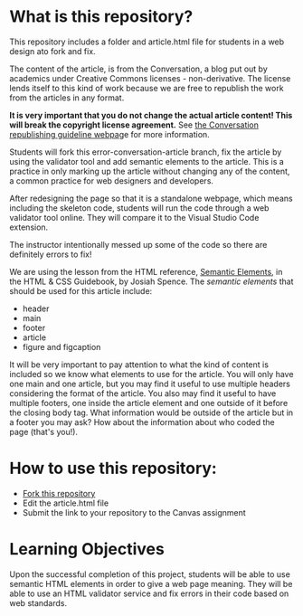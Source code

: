 # What is this repository?
This repository includes a folder and article.html file for students in a web design ato fork and fix. 

The content of the article, is from the Conversation, a blog put out by academics under Creative Commons licenses - non-derivative. The license lends itself to this kind of work because we are free to republish the work from the articles in any format. 

**It is very important that you do not change the actual article content! This will break the copyright license agreement.** See [the Conversation republishing guideline webpag](https://theconversation.com/us/republishing-guidelines)e for more information. 

Students will fork this error-conversation-article branch, fix the article by using the validator tool and add semantic elements to the article. This is a practice in only marking up the article without changing any of the content, a common practice for web designers and developers. 

After redesigning the page so that it is a standalone webpage, which means including the skeleton code, students will run the code through a web validator tool online. They will compare it to the Visual Studio Code extension. 

The instructor intentionally messed up some of the code so there are definitely errors to fix!

We are using the lesson from the HTML reference, [Semantic Elements](https://htmlandcssguidebook.com/html/html5-semantic/), in the HTML & CSS Guidebook, by Josiah Spence. The _semantic elements_ that should be used for this article include: 

- header
- main
- footer
- article
- figure and figcaption

It will be very important to pay attention to what the kind of content is included so we know what elements to use for the article. You will only have one main and one article, but you may find it useful to use multiple headers considering the format of the article. You also may find it useful to have multiple footers, one inside the article element and one outside of it before the closing body tag. What information would be outside of the article but in a footer you may ask? How about the information about who coded the page (that's you!).

# How to use this repository: 
- [Fork this repository](https://docs.github.com/en/pull-requests/collaborating-with-pull-requests/working-with-forks/fork-a-repo#forking-a-repository)
- Edit the article.html file
- Submit the link to your repository to the Canvas assignment
  
# Learning Objectives
Upon the successful completion of this project, students will be able to use semantic HTML elements in order to give a web page meaning. They will be able to use an HTML validator service and fix errors in their code based on web standards. 

